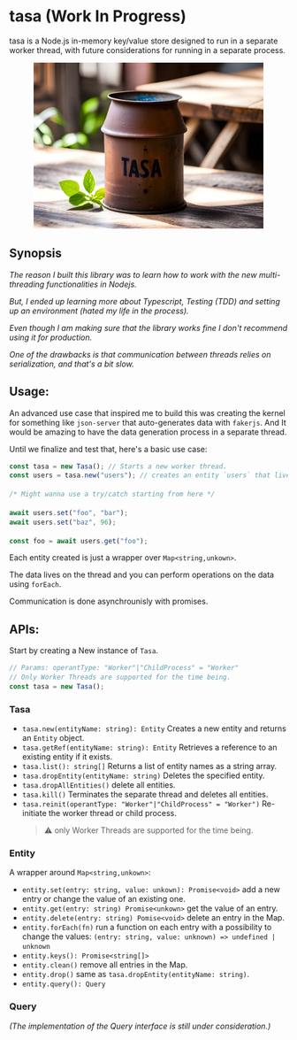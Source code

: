 # tasa (Work In Progress)

tasa is a Node.js in-memory key/value store designed to run in a separate worker thread, with future considerations for running in a separate process.

<p align="center">
  <img alt="AI generated image of a can (tasa)" src="./assets/tasa.webp" height="300" />
</p>

## Synopsis

_The reason I built this library was to learn how to work with the new multi-threading functionalities in Nodejs._

_But, I ended up learning more about Typescript, Testing (TDD) and setting up an environment (hated my life in the process)._

_Even though I am making sure that the library works fine I don't recommend using it for production._

_One of the drawbacks is that communication between threads relies on serialization, and that's a bit slow._

## Usage:

An advanced use case that inspired me to build this was creating the kernel for something like `json-server` that auto-generates data with `fakerjs`.
And It would be amazing to have the data generation process in a separate thread.

Until we finalize and test that, here's a basic use case:

```ts
const tasa = new Tasa(); // Starts a new worker thread.
const users = tasa.new("users"); // creates an entity `users` that lives on that worker thread

/* Might wanna use a try/catch starting from here */

await users.set("foo", "bar");
await users.set("baz", 96);

const foo = await users.get("foo");
```

Each entity created is just a wrapper over `Map<string,unkown>`.

The data lives on the thread and you can perform operations on the data using `forEach`.

Communication is done asynchrounisly with promises.

## APIs:

Start by creating a New instance of `Tasa`.

```ts
// Params: operantType: "Worker"|"ChildProcess" = "Worker"
// Only Worker Threads are supported for the time being.
const tasa = new Tasa();
```

### Tasa

- `tasa.new(entityName: string): Entity` Creates a new entity and returns an `Entity` object.
- `tasa.getRef(entityName: string): Entity` Retrieves a reference to an existing entity if it exists.
- `tasa.list(): string[]` Returns a list of entity names as a string array.
- `tasa.dropEntity(entityName: string)` Deletes the specified entity.
- `tasa.dropAllEntities()` delete all entities.
- `tasa.kill()` Terminates the separate thread and deletes all entities.
- `tasa.reinit(operantType: "Worker"|"ChildProcess" = "Worker")` Re-initiate the worker thread or child process.
  > :warning: only Worker Threads are supported for the time being.

### Entity

A wrapper around `Map<string,unkown>`:

- `entity.set(entry: string, value: unkown): Promise<void>` add a new entry or change the value of
  an existing one.
- `entity.get(entry: string) Promise<unkown>` get the value of an entry.
- `entity.delete(entry: string) Pomise<void>` delete an entry in the Map.
- `entity.forEach(fn)` run a function on each entry with a possibility to change the values: `(entry: string, value: unknown) => undefined | unknown`
- `entity.keys(): Promise<string[]>`
- `entity.clean()` remove all entries in the Map.
- `entity.drop()` same as `tasa.dropEntity(entityName: string)`.
- `entity.query(): Query`

### Query

_(The implementation of the Query interface is still under consideration.)_
